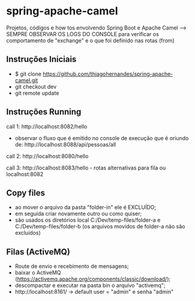 # spring-apache-camel
Projetos, códigos e how tos envolvendo Spring Boot e Apache Camel
--> SEMPRE OBSERVAR OS LOGS DO CONSOLE para verificar os comportamento de "exchange" e o que foi definido
nas rotas (from)

## Instruções Iniciais
- $ git clone https://github.com/thiagohernandes/spring-apache-camel.git
- git checkout dev
- git remote update

## Instruções Running
call 1:
http://localhost:8082/hello
- observar o fluxo que é emitido no console de execução que é oriundo de: http://localhost:8088/api/pessoas/all

call 2:
http://localhost:8080/hello

call 3:
http://localhost:8083/hello - rotas alternativas para fila ou localhost:8082

## Copy files
- ao mover o arquivo da pasta "folder-in" ele é EXCLUÍDO; 
- em seguida criar novamente outro ou como quiser;
- são usados os diretórios local C:/Dev/temp-files/folder-a e C:/Dev/temp-files/folder-b (os arquivos movidos de folder-a não são excluídos)

## Filas (ActiveMQ)
- Route de envio e recebimento de mensagens;
- baixar o ActiveMQ (https://activemq.apache.org/components/classic/download/);
- descompactar e executar na pasta bin o arquivo "activemq";
- http://localhost:8161/ -> default user = "admin" e senha "admin"




